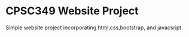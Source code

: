# CPSC349 Website Project

Simple website project incorporating html,css,bootstrap, and javacsript.
